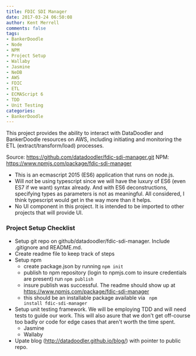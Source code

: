 ```yaml
---
title: FDIC SDI Manager
date: 2017-03-24 06:50:08
author: Kent Merrell
comments: false
tags: 
- BankerDoodle
- Node
- NPM
- Project Setup
- Wallaby
- Jasmine
- NeDB
- AWS
- FDIC
- ETL
- ECMAScript 6
- TDD
- Unit Testing
categories: 
- BankerDoodle
---
```



This project provides the ability to interact with DataDoodler and BankerDoodle resources on AWS, including initiating and monitoring the ETL (extract/transform/load) processes.

Source: https://github.com/datadoodler/fdic-sdi-manager.git
NPM: https://www.npmjs.com/package/fdic-sdi-manager

<!-- More -->

* This is an ecmascript 2015 (ES6) application that runs on node.js.
* Will *not* be using typescript since we will have the luxury of ES6 (even ES7 if we want) syntax already. And with ES6 deconstructions, specifying types as parameters is not as meaningful. All considered, I think typescript would get in the way more than it helps.
* No UI component in this project. It is intended to be imported to other projects that will provide UI.


### Project Setup Checklist

* Setup git repo on github/datadoodler/fdic-sdi-manager. Include .gitignore and README.md.
* Create readme file to keep track of steps
* Setup npm
    * create package.json by running <code>npm init</code>
    * publish to npm repository (login to npmjs.com to insure credentials are present) run <code>npm publish</code>
    * insure publish was successful. The readme should show up at https://www.npmjs.com/package/fdic-sdi-manager
    * this should be an installable package available via <code> npm install fdic-sdi-manager</code>
* Setup unit testing framework. We will be employing TDD and will need tests to guide our work. This will also asure that we don't get off-course too badly or code for edge cases that aren't worth the time spent.
    * Jasmine
    * Wallaby
* Upate blog (http://datadoodler.github.io/blog/) with pointer to public repo.